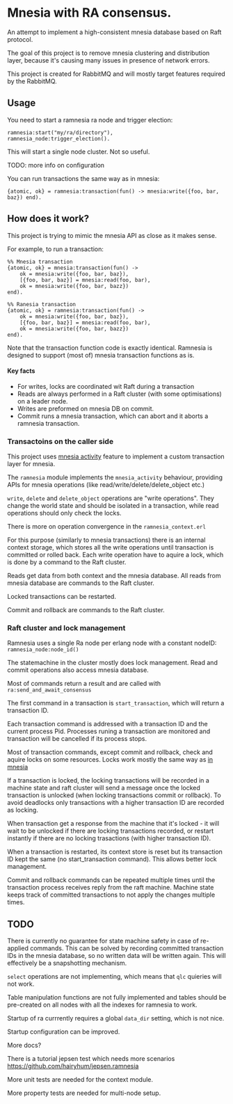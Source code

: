 # Mnesia with RA consensus.

An attempt to implement a high-consistent mnesia database based on Raft protocol.

The goal of this project is to remove mnesia clustering and distribution layer,
because it's causing many issues in presence of network errors.

This project is created for RabbitMQ and will mostly target features required
by the RabbitMQ.

## Usage

You need to start a ramnesia ra node and trigger election:

```
ramnesia:start("my/ra/directory"),
ramnesia_node:trigger_election().
```

This will start a single node cluster. Not so useful.

TODO: more info on configuration


You can run transactions the same way as in mnesia:

```
{atomic, ok} = ramnesia:transaction(fun() -> mnesia:write({foo, bar, baz}) end).
```

## How does it work?

This project is trying to mimic the mnesia API as close as it makes sense.

For example, to run a transaction:

```
%% Mnesia transaction
{atomic, ok} = mnesia:transaction(fun() ->
    ok = mnesia:write({foo, bar, baz}),
    [{foo, bar, baz}] = mnesia:read(foo, bar),
    ok = mnesia:write({foo, bar, bazz})
end).

%% Ranesia transaction
{atomic, ok} = ramnesia:transaction(fun() ->
    ok = mnesia:write({foo, bar, baz}),
    [{foo, bar, baz}] = mnesia:read(foo, bar),
    ok = mnesia:write({foo, bar, bazz})
end).
```

Note that the transaction function code is exactly identical.
Ramnesia is designed to support (most of) mnesia transaction functions as is.

#### Key facts

- For writes, locks are coordinated wit Raft during a transaction
- Reads are always performed in a Raft cluster (with some optimisations) on a leader node.
- Writes are preformed on mnesia DB on commit.
- Commit runs a mnesia transaction, which can abort and it aborts a ramnesia transaction.

### Transactoins on the caller side

This project uses [mnesia activity](http://erlang.org/doc/man/mnesia.html#activity-4)
feature to implement a custom transaction layer for mnesia.

The `ramnesia` module implements the `mnesia_activity` behaviour, providing
APIs for mnesia operations (like read/write/delete/delete_object etc.)

`write`, `delete` and `delete_object` operations are "write operations".
They change the world state and should be isolated in a transaction,
while read operations should only check the locks.

There is more on operation convergence in the `ramnesia_context.erl`

For this purpose (similarly to mnesia transactions) there is an internal context
storage, which stores all the write operations until transaction is committed
or rolled back.
Each write operation have to aquire a lock, which is done by a command
to the Raft cluster.

Reads get data from both context and the mnesia database. All reads from mnesia
database are commands to the Raft cluster.

Locked transactions can be restarted.

Commit and rollback are commands to the Raft cluster.

### Raft cluster and lock management

Ramnesia uses a single Ra node per erlang node with a constant nodeID:
`ramnesia_node:node_id()`

The statemachine in the cluster mostly does lock management. Read and commit
operations also access mnesia database.

Most of commands return a result and are called with `ra:send_and_await_consensus`

The first command in a transaction is `start_transaction`, which will return a
transaction ID.

Each transaction command is addressed with a transaction ID and the current
process Pid. Processes runing a transaction are monitored and transaction will
be cancelled if its process stops.

Most of transaction commands, except commit and rollback, check and aquire locks
on some resources. Locks work mostly the same way as [in mnesia](http://erlang.org/doc/man/mnesia.html#lock-2)

If a transaction is locked, the locking transactions will be recorded in a machine
state and raft cluster will send a message once the locked transaction is unlocked
(when locking transactions commit or rollback). To avoid deadlocks only transactions
with a higher transaction ID are recorded as locking.

When transaction get a response from the machine that it's locked - it will wait
to be unlocked if there are locking transactions recorded, or restart instantly if
there are no locking trasactions (with higher transaction ID).

When a transaction is restarted, its context store is reset but its transaction ID
kept the same (no start_transaction command). This allows better lock management.

Commit and rollback commands can be repeated multiple times until the transaction
process receives reply from the raft machine. Machine state keeps track of committed
transactions to not apply the changes multiple times.


## TODO

There is currently no guarantee for state machine safety in case of re-applied
commands. This can be solved by recording committed transaction IDs in the mnesia
database, so no written data will be written again.
This will effectively be a snapshotting mechanism.

`select` operations are not implementing, which means that `qlc` quieries will not work.

Table manipulation functions are not fully implemented and tables should be pre-created
on all nodes with all the indexes for ramnesia to work.

Startup of ra currrently requires a global `data_dir` setting, which is not nice.

Startup configuration can be improved.

More docs?

There is a tutorial jepsen test which needs more scenarios https://github.com/hairyhum/jepsen.ramnesia

More unit tests are needed for the context module.

More property tests are needed for multi-node setup.








